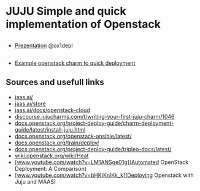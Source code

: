 # JUJU Simple and quick implementation of Openstack 

##
- [Prezentation](LINK) @ox1depl

##
- [Example openstack charm to quick deployment](https://jaas.ai/openstack-base/bundle/60)

## Sources and usefull links
- [jaas.ai/](https://jaas.ai/)
- [jaas.ai/store](https://jaas.ai/store)
- [jaas.ai/docs/openstack-cloud](https://jaas.ai/docs/openstack-cloud)
- [discourse.jujucharms.com/t/writing-your-first-juju-charm/1046](https://discourse.jujucharms.com/t/writing-your-first-juju-charm/1046)
- [docs.openstack.org/project-deploy-guide/charm-deployment-guide/latest/install-juju.html](https://docs.openstack.org/project-deploy-guide/charm-deployment-guide/latest/install-juju.html)
- [docs.openstack.org/openstack-ansible/latest/](https://docs.openstack.org/openstack-ansible/latest/)
- [docs.openstack.org/train/deploy/](https://docs.openstack.org/train/deploy/)
- [docs.openstack.org/project-deploy-guide/tripleo-docs/latest/](https://docs.openstack.org/project-deploy-guide/tripleo-docs/latest/)
- [wiki.openstack.org/wiki/Heat](htps://wiki.openstack.org/wiki/Heat)
- [www.youtube.com/watch?v=LM1ANSge01g](Automated OpenStack Deployment: A Comparison)
- [www.youtube.com/watch?v=bHKiKnlKk_k](Deploying Openstack with Juju and MAAS)
